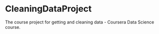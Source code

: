 CleaningDataProject
===================

The course project for getting and cleaning data - Coursera Data Science course.

